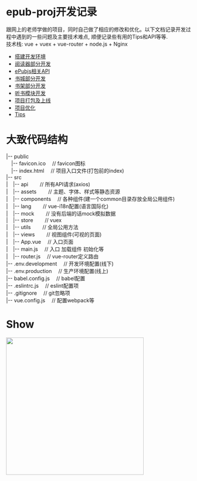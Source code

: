 # epub-proj开发记录
跟网上的老师学做的项目，同时自己做了相应的修改和优化。以下文档记录开发过程中遇到的一些问题及主要技术难点, 顺便记录些有用的Tips和API等等.<br>
技术栈: vue + vuex + vue-router + node.js + Nginx<br>
- <a href="https://github.com/ChenMingK/epub-Proj/blob/master/%E5%BC%80%E5%8F%91%E6%96%87%E6%A1%A3/%E6%90%AD%E5%BB%BA%E5%BC%80%E5%8F%91%E7%8E%AF%E5%A2%83.md" target="_blank">搭建开发环境</a><br>
- <a href="https://github.com/ChenMingK/epub-Proj/blob/master/%E5%BC%80%E5%8F%91%E6%96%87%E6%A1%A3/%E9%98%85%E8%AF%BB%E5%99%A8%E9%83%A8%E5%88%86%E5%BC%80%E5%8F%91.md" target="_blank">阅读器部分开发</a><br>
- <a href="https://github.com/ChenMingK/epub-Proj/blob/master/%E5%BC%80%E5%8F%91%E6%96%87%E6%A1%A3/epubjs%E7%9B%B8%E5%85%B3API.md" target="_blank">ePubjs相关API</a><br>
- <a href="https://github.com/ChenMingK/epub-Proj/blob/master/%E5%BC%80%E5%8F%91%E6%96%87%E6%A1%A3/%E4%B9%A6%E5%9F%8E%E5%BC%80%E5%8F%91.md" target="_blank">书城部分开发</a><br>
- <a href="https://github.com/ChenMingK/epub-Proj/blob/master/%E5%BC%80%E5%8F%91%E6%96%87%E6%A1%A3/%E4%B9%A6%E6%9E%B6%E5%BC%80%E5%8F%91.md" target="_blank">书架部分开发</a><br>
- <a href="https://github.com/ChenMingK/epub-Proj/blob/master/%E5%BC%80%E5%8F%91%E6%96%87%E6%A1%A3/%E5%90%AC%E4%B9%A6%E6%A8%A1%E5%9D%97%E5%BC%80%E5%8F%91.md" target="_blank">听书模块开发</a><br>
- <a href="https://github.com/ChenMingK/epub-Proj/blob/master/%E5%BC%80%E5%8F%91%E6%96%87%E6%A1%A3/%E9%A1%B9%E7%9B%AE%E6%89%93%E5%8C%85%E5%8F%8A%E4%B8%8A%E7%BA%BF.md" target="_blank">项目打包及上线</a><br>
- <a href="https://github.com/ChenMingK/epub-Proj/blob/master/%E5%BC%80%E5%8F%91%E6%96%87%E6%A1%A3/%E9%A1%B9%E7%9B%AE%E4%BC%98%E5%8C%96.md" target="_blank">项目优化</a><br>
- <a href="https://github.com/ChenMingK/epub-Proj/blob/master/%E5%BC%80%E5%8F%91%E6%96%87%E6%A1%A3/Tips.md" target="_blank">Tips</a><br>


# 大致代码结构
|-- public<br>
&emsp;|-- favicon.ico &emsp;// favicon图标<br>
&emsp;|-- index.html &emsp;// 项目入口文件(打包前的index)<br>
|-- src<br>
|&emsp;|-- api &emsp;&emsp;// 所有API请求(axios)<br>
|&emsp;|-- assets &emsp;&emsp;// 主题、字体、样式等静态资源<br>
|&emsp;|-- components &emsp;// 各种组件(建一个common目录存放全局公用组件)<br>
|&emsp;|-- lang &emsp;&emsp;// vue-i18n配置(语言国际化)<br>
|&emsp;|-- mock &emsp;&emsp;// 没有后端的话mock模拟数据<br>
|&emsp;|-- store &emsp;&emsp;// vuex<br>
|&emsp;|-- utils &emsp;&emsp;// 全局公用方法<br>
|&emsp;|-- views &emsp;&emsp;// 视图组件(可视的页面)<br>
|&emsp;|-- App.vue &emsp;// 入口页面<br>
|&emsp;|-- main.js &emsp;// 入口 加载组件 初始化等<br>
|&emsp;|-- router.js &emsp;// vue-router定义路由<br>
|-- .env.development &emsp;// 开发环境配置(线下)<br>
|-- .env.production &emsp;// 生产环境配置(线上)<br>
|-- babel.config.js &emsp;// babel配置<br>
|-- .eslintrc.js  &emsp;// eslint配置项<br>
|-- .gitignore  &emsp;// git忽略项<br>
|-- vue.config.js &emsp;// 配置webpack等<br>

# Show
<img src="https://github.com/ChenMingK/ImagesStore/blob/master/imgs/epubProjGif.gif" width=375px>
